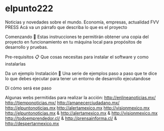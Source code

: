 # elpunto222
Noticias y novedades sobre el mundo. Economía, empresas, actualidad FVV PRESS Acá va un párrafo que describa lo que es el proyecto

Comenzando 🚀 Estas instrucciones te permitirán obtener una copia del proyecto en funcionamiento en tu máquina local para propósitos de desarrollo y pruebas.

Pre-requisitos 📋 Que cosas necesitas para instalar el software y como instalarlas

Da un ejemplo Instalación 🔧 Una serie de ejemplos paso a paso que te dice lo que debes ejecutar para tener un entorno de desarrollo ejecutandose

Dí cómo será ese paso

Algunas webs permitidas para realizar la acción: http://enlineanoticias.mx/ http://tiemponoticias.mx/ http://amanecerciudadano.mx/ http://elpuntonoticias.mx http://alertamexico.mx http://visionmexico.mx http://elpuntonoticias.mx & http://alertamexico.mx & http://visionmexico.mx http://todoemprendedor.cl/ & http://prensainforma.cl/ & http://despertarmexico.mx
